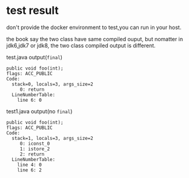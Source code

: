 # test result

don't provide the docker environment to test,you can run in your host.

the book say the two class have same compiled ouput, but nomatter in jdk6,jdk7 or jdk8, the two class compiled output is different.

test.java output(`final`)

    public void foo(int);
    flags: ACC_PUBLIC
    Code:
      stack=0, locals=3, args_size=2
         0: return
      LineNumberTable:
        line 6: 0

test1.java output(no `final`)

    public void foo(int);
    flags: ACC_PUBLIC
    Code:
      stack=1, locals=3, args_size=2
         0: iconst_0
         1: istore_2
         2: return
      LineNumberTable:
        line 4: 0
        line 6: 2
